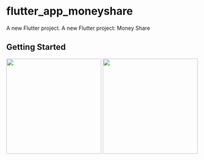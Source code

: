 # flutter_app_moneyshare

A new Flutter project.
A new Flutter project: Money Share

## Getting Started

<img src="(https://user-images.githubusercontent.com/89629701/137518400-ed5f5a35-16d6-4ca3-aee8-556f5dce2f7b.png)" width = "250">
<img src="(https://user-images.githubusercontent.com/89629701/137518497-7d47679a-51a0-41a4-99b8-46317ed7e5bf.png)" width = "250">

